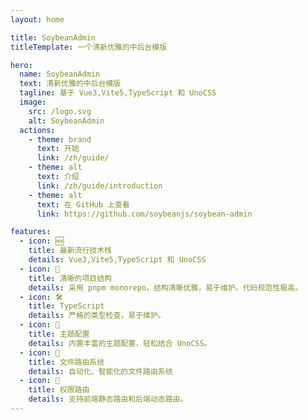 ```yaml
---
layout: home

title: SoybeanAdmin
titleTemplate: 一个清新优雅的中后台模版

hero:
  name: SoybeanAdmin
  text: 清新优雅的中后台模版
  tagline: 基于 Vue3,Vite5,TypeScript 和 UnoCSS
  image:
    src: /logo.svg
    alt: SoybeanAdmin
  actions:
    - theme: brand
      text: 开始
      link: /zh/guide/
    - theme: alt
      text: 介绍
      link: /zh/guide/introduction
    - theme: alt
      text: 在 GitHub 上查看
      link: https://github.com/soybeanjs/soybean-admin

features:
  - icon: 🆕
    title: 最新流行技术栈
    details: Vue3,Vite5,TypeScript 和 UnoCSS
  - icon: 🦋
    title: 清晰的项目结构
    details: 采用 pnpm monorepo，结构清晰优雅，易于维护。代码规范性极高。
  - icon: 🛠️
    title: TypeScript
    details: 严格的类型检查，易于维护。
  - icon: 🔩
    title: 主题配置
    details: 内置丰富的主题配置，轻松结合 UnoCSS。
  - icon: 🔗
    title: 文件路由系统
    details: 自动化、智能化的文件路由系统
  - icon: 🔑
    title: 权限路由
    details: 支持前端静态路由和后端动态路由。
---
```

